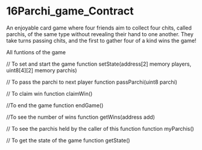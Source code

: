# 16Parchi_game_Contract
An enjoyable card game where four friends aim to collect four chits, called parchis, of the same type without revealing their hand to one another. They take turns passing chits, and the first to gather four of a kind wins the game!

All funtions of the game

// To set and start the game
    function setState(address[2] memory players, uint8[4][2] memory parchis) 
    
// To pass the parchi to next player
    function passParchi(uint8 parchi) 

// To claim win
    function claimWin() 

//To end the game
    function endGame() 
    
//To see the number of wins
    function getWins(address add) 

// To see the parchis held by the caller of this function
    function myParchis() 

// To get the state of the game
    function getState() 
